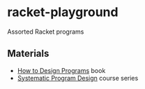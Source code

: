 # racket-playground
Assorted Racket programs

## Materials

* [How to Design Programs](http://www.ccs.neu.edu/home/matthias/HtDP2e/part_one.html) book
* [Systematic Program Design](https://courses.edx.org/dashboard/programs/14/systematic-program-design) course series
